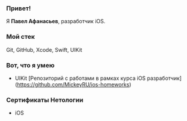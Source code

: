 ### Привет!

Я <b>Павел Афанасьев</b>, разработчик iOS.

### Мой стек

Git, GitHub, Xcode, Swift, UIKit


### Вот, что я умею

- UIKit [Репозиторий с работами в рамках курса iOS разработчик]
 (https://github.com/MickeyRU/ios-homeworks)

### Сертификаты Нетологии

- iOS
